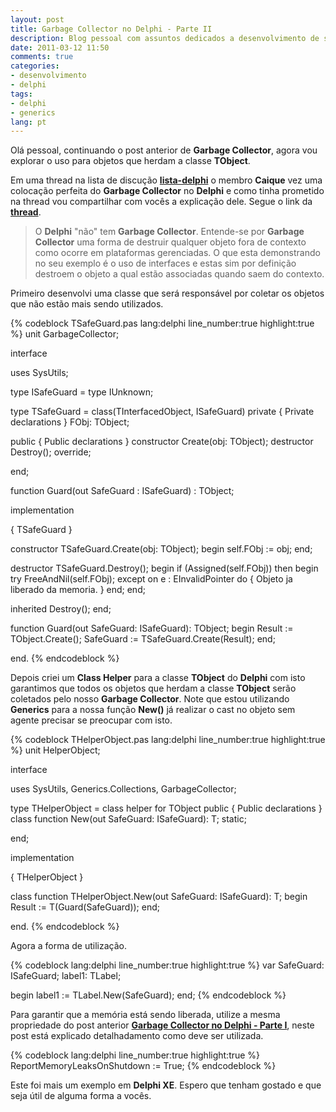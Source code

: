 ```yaml
---
layout: post
title: Garbage Collector no Delphi - Parte II
description: Blog pessoal com assuntos dedicados a desenvolvimento de software nas linguagens de programação C Sharp, Delphi, ASP .NET, PHP e Javascript.
date: 2011-03-12 11:50
comments: true
categories: 
- desenvolvimento
- delphi
tags: 
- delphi
- generics
lang: pt
---
```


Ol&#225; pessoal, continuando o post anterior de **Garbage Collector**, agora vou explorar o uso para objetos que herdam a classe **TObject**.

Em uma thread na lista de discu&#231;&#227;o **<a href="http://br.groups.yahoo.com/group/lista-delphi/" target="_blank" rel="external noopener">lista-delphi</a>** o membro **Caique** vez uma coloca&#231;&#227;o perfeita do **Garbage Collector** no **Delphi** e como tinha prometido na thread vou compartilhar com voc&#234;s a explica&#231;&#227;o dele. Segue o link da **<a href="http://br.groups.yahoo.com/group/lista-delphi/message/143527" target="_blank" rel="external noopener">thread</a>**.

> O **Delphi** "n&#227;o" tem **Garbage Collector**. Entende-se por **Garbage Collector** uma forma de destruir qualquer objeto fora de contexto como ocorre em plataformas gerenciadas. O que esta demonstrando no seu exemplo &#233; o uso de interfaces e estas sim por defini&#231;&#227;o destroem o objeto a qual est&#227;o associadas quando saem do contexto.

<!--more-->

Primeiro desenvolvi uma classe que ser&#225; respons&#225;vel por coletar os objetos que n&#227;o est&#227;o mais sendo utilizados.

{% codeblock TSafeGuard.pas lang:delphi line_number:true highlight:true %}
unit GarbageCollector;

interface

uses
  SysUtils;

type
  ISafeGuard = type IUnknown;

type
  TSafeGuard = class(TInterfacedObject, ISafeGuard)
  private
    { Private declarations }
    FObj: TObject;

  public
    { Public declarations }
    constructor Create(obj: TObject);
    destructor Destroy(); override;

  end;

function Guard(out SafeGuard : ISafeGuard) : TObject;

implementation

{ TSafeGuard }

constructor TSafeGuard.Create(obj: TObject);
begin
  self.FObj := obj;
end;

destructor TSafeGuard.Destroy();
begin
  if (Assigned(self.FObj)) then
  begin
    try
      FreeAndNil(self.FObj);
    except
      on e : EInvalidPointer do
        { Objeto ja liberado da memoria. }
    end;
  end;

  inherited Destroy();
end;

function Guard(out SafeGuard: ISafeGuard): TObject;
begin
  Result := TObject.Create();
  SafeGuard := TSafeGuard.Create(Result);
end;

end.
{% endcodeblock %}

Depois criei um **Class Helper** para a classe **TObject** do **Delphi** com isto garantimos que todos os objetos que herdam a classe **TObject** ser&#227;o coletados pelo nosso **Garbage Collector**. Note que estou utilizando **Generics** para a nossa fun&#231;&#227;o **New()** j&#225; realizar o cast no objeto sem agente precisar se preocupar com isto.

{% codeblock THelperObject.pas lang:delphi line_number:true highlight:true %}
unit HelperObject;

interface

uses
  SysUtils, Generics.Collections, GarbageCollector;

type
  THelperObject = class helper for TObject
  public
    { Public declarations }
    class function New<T>(out SafeGuard: ISafeGuard): T; static;

  end;

implementation

{ THelperObject }

class function THelperObject.New<T>(out SafeGuard: ISafeGuard): T;
begin
  Result := T(Guard(SafeGuard));
end;

end.
{% endcodeblock %}

Agora a forma de utiliza&#231;&#227;o.

{% codeblock lang:delphi line_number:true highlight:true %}
var
  SafeGuard: ISafeGuard;
  label1: TLabel;

begin
  label1 := TLabel.New<TLabel>(SafeGuard);
end;
{% endcodeblock %}

Para garantir que a mem&#243;ria est&#225; sendo liberada, utilize a mesma propriedade do post anterior **[Garbage Collector no Delphi - Parte I][post-i]**, neste post est&#225; explicado detalhadamento como deve ser utilizada.

{% codeblock lang:delphi line_number:true highlight:true %}
ReportMemoryLeaksOnShutdown := True;
{% endcodeblock %}

Este foi mais um exemplo em **Delphi XE**. Espero que tenham gostado e que seja &#250;til de alguma forma a voc&#234;s.

[post-i]: /garbage-collector-no-delphi-parte-i/
